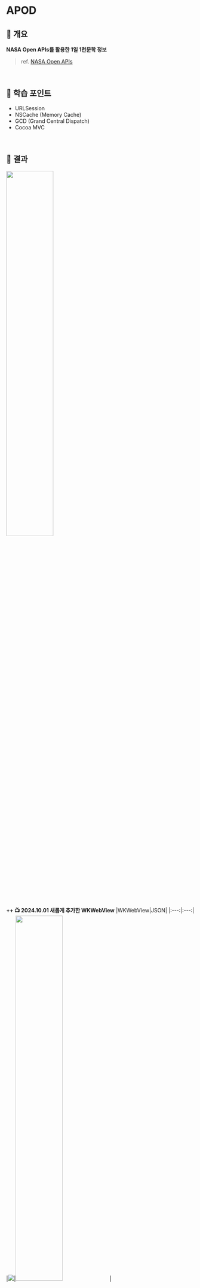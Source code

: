 # APOD

## 🎯 개요
**NASA Open APIs를 활용한 1일 1천문학 정보**
> ref. [NASA Open APIs](https://api.nasa.gov)

<br>

## 📖 학습 포인트
- URLSession
- NSCache (Memory Cache)
- GCD (Grand Central Dispatch)
- Cocoa MVC

<br>

## 📱 결과
<img src="https://github.com/user-attachments/assets/0fde64c2-96d4-4af8-8355-717b36d1efde" width="50%" height="50%">

<br>

**++ 📺 2024.10.01 새롭게 추가한 WKWebView**
|WKWebView|JSON|
|:---:|:---:|
|<img src="https://github.com/user-attachments/assets/db4d1036-84e3-44f0-9e7b-6f329207bf0e">|<img src="https://github.com/user-attachments/assets/fd230da1-3aa2-4e27-a06b-9c4078899693" width="50%" height="50%">|

> APOD의 media_type이 video인 경우, url의 값으로 YouTube 동영상 링크를 제공하기에, WebKit framework의 WKWebView를 구성하고 미디어 타입에 따른 enum을 구현하여 video인 경우와 image인 경우 view를 다르게 구현함

```swift
//  생략..
case .video(let videoURL):
    DispatchQueue.main.async {
        /// 비디오면 이미지 뷰를 숨기고 웹 뷰 활성화
        self.apodWebView.isHidden = false
        self.apodImageView.isHidden = true
                        
        guard let absoluteURL: URL = URL(string: videoURL.absoluteString) else { return }
        let request: URLRequest = URLRequest(url: absoluteURL)
                        
        self.apodWebView.load(request)
                        
        self.activityIndicator.stopAnimating()
        self.timer?.invalidate()
        self.timer = nil
                        
        self.titleLabel.text = apod.title
        self.dateLabel.text = apod.date
        self.explanationLabel.text = apod.explanation
    }
//  생략..
```

<br>

###  NSCache simulation
|No Cache|Using Cache|
|:---:|:---:|
|<img src="https://github.com/user-attachments/assets/0980e419-d6e0-4009-a49f-0a0dd1ad6021">|<img src="https://github.com/user-attachments/assets/5d1d3cde-398a-4fa9-aba1-a0778e22449e">|

> 0.1초마다 1씩 증가하는 타이머를 통해 최초 이미지를 불러올 때, 2.8초의 시간이 소요되나 NSCache를 사용하여 이미지를 캐싱하였을 때, 0.2초만에 이미지를 불러오는 것을 확인할 수 있다.

<br>

## 🧐 고민한 점
- **closures 기반의 UI components를 구성할 때, `let` 또는 `lazy var`를 사용하는 것에 대한 고민**
  - UILabel, UIButton, UIScrollView 등과 같은 View들은 초기화 작업이 무겁지 않은 뷰 (즉, 화면에 즉시 표시되거나, 인스턴스가 인스턴스화되자마자 필요한 경우)이기 때문에, `let`을 사용
    
  - 네트워킹을 통한 API 호출로 인해 View가 그려지는 UIImageView는 이미지가 준비되면 초기화할 수 있도록 (즉, 성능 최적화를 위해 이미지가 필요한 시점까지 초기화를 지연) `lazy var`를 사용
    > 일반적으로 _'네트워크 지연시간 (Latency)'_, _'비동기 처리'_, _'자원 소모'_, _'네트워크 오류 처리'_, _'UI 블로킹 방지'_ 등의 이유로 네트워킹 작업은 무거운 작업으로 간주됨.
    <br>
    
- **escaping closures에서 self를 강한 참조하지 않도록 [weak self]를 사용**
  - escaping closures에서 `self` 키워드를 사용하면 closures의 context 수명 동안에는 `self (ViewController)`에 대해 closure와 `Strong Reference Cycles (강한 참조 사이클)`이 발생하여, 서로간의 Reference Count를 1 증가.
    
  - closure 실행이 끝나면, closure가 들고 있던 `self`에 대한 강한 참조가 해제되면서, `self`의 RC 가 1 감소.
    
  - API에 대한 응답이 정상적으로 돌아오지 않는다면, closure와 `self` 사이의 강한 순환 참조가 해결되지 않아 Memory Leaks가 발생.
    > 강한 순환 참조를 방지하기 위해, closure에서 [weak self]를 선언해 `self`의 RC 가 올라가지 않도록 구현
    
  ```swift
  @objc private func loadButtonPressed() -> Void {
      //  생략...
      DispatchQueue.global(qos: .userInteractive).async {
          APICaller.shared.fetchApod { [weak self] result in
              /// `[weak self]`로 fetchApod()의 escaping closure (completion)가 ViewController를 약하게 참조 (Memory Leaks 방지)
  
              guard let `self`: ViewController = self else { return }
              /// weak self 사용으로 인해 self (ViewController) 가 옵셔널이 되므로, 옵셔널 바인딩을 통해 클로저 시작 시, self 에 대한 임시 강한 참조 생성
              /// 즉, closure 내부에서 self (ViewController)가 유효한지 확인하는 과정
            
              switch result {
              case .success(let apod):
                  print("========== Successfully fetched data ========== \n\(apod) \n")
                  self.apod = apod
                  break;
              case .failure(let error):
                  print(error.localizedDescription)
                  break;
              }
            //  생략...
          }
      }
  }
  ```

<br>

## 💣 문제점
- **Cocoa MVC의 문제점**
  ![RealCocoaMVC](https://github.com/user-attachments/assets/580d7c69-59bd-45ec-9374-5e4298d4b725)
  
  - Controller가 View의 Life Cycle과 밀접하게 연관되어 있음.
    > e.g. viewDidLoad()
    
  - Model에게 맞지 않는 모든 비즈니스 로직이 ViewController에게 집중되어 있어, ViewController가 **Massive한 특성을 갖게됨.**
    > e.g. target-action의 event 처리, AutoLayout 등
    
  - View와 Controller는 의존관계로 강하게 결합됨.

<br>

- **Caching 처리의 문제점** : _Caching의 문제를 Disk Caching을 통해 해결!_
  |Using Cache|
  |:---:|
  |<img src="https://github.com/user-attachments/assets/1a9d8b5f-7031-44d5-9b0a-b50d8bf55416">|

  이미지 캐싱을 위해 사용한 NSCache는 **Memory Cache**로서, 앱이 사용중인 메모리의 일부분을 캐시 메모리로 사용하면서 앱이 백그라운드로 전환될 때, 시스템은 앱이 사용하는 메모리를 줄이기 위해 최적화를 수행한다.
  > NSCache에 저장된 이미지와 같은 객체도 포함!
 
<br>

## 💡 개선한 점
- **Cocoa MVC의 문제점을 MVP -> MVVM의 순서로 리팩토링 ✅**
  - MVP: [develop_mvp](https://github.com/Benedicto-H/APOD/tree/develop_mvp)
    
  - MVVM: [develop_mvvm](https://github.com/Benedicto-H/APOD/tree/develop_mvvm)
  > 상태관리를 위한 ReactorKit 도입 [develop_reactorkit](https://github.com/Benedicto-H/APOD/tree/develop_reactorkit)

  <br>
  
- **Testable한 URLSession 설계를 목표로, 기본 라이브러리 사용으로 Network Layer 추상화 모듈 구현 ✅**
  |네트워크 레이어 추상화 다이어그램|
  |:---:|
  |<img src="https://github.com/user-attachments/assets/7ae53ee8-2825-440e-9322-8d1de598c37b">|

  - 네트워크의 핵심 모듈
    - Endpoint: path, queryParameters, bodyParameters 등의 데이터 객체
    - Provider: URLSession, dataTask()를 이용하여 network 호출이 이루어지는 곳

  - Endpoint는 Requestable, Responsable 프로토콜을 준수하는 상태
    > Requestable에는 baseURL, path, method, parameters, 등과 같은 정보가 존재
    
  - Responsable은 Request하는 곳인, Provider에서 Response 타입을 알아야 Generics를 적용할 수 있는데, Endpoint 객체 하나만 넘기면 따로 request할 때, Response 타입을 넘기지 않아도 되게끔 설계

  ```swift
  protocol Responsable {
      associatedtype Response
  }

  //    Endpoint 객체를 만들때 Response타입을 명시
  class Endpoint<R>: RequesteResponsable {
      typealias Response = R
      ...
  }

  //    Provider에서 Endpoint객체를 받으면 따로 Response 타입을 넘기지 않아도 되도록 설계
  protocol Provider {
      
      //    R은 Decodable 해야하고, Endpoint의 Response 타입과 일치해야하며 E는 Endpoint 조건을 만족해야한다.
      func request<R, E>(with endpoint: E, completion: @escaping (Result<R, Error>) -> Void) -> Void where R: Decodable, R == E.Response, E: RequestResponsable

      func request<R, E>(with endpoint: E) async throws -> R where R: Decodable, R == E.Response, E: RequestResponsable
      ...
  }
  ```
  
  - 사용하는 쪽
    ```swift
    struct APIEndpoints {
        static func getApod(with request: APIKeyProvider) -> Endpoint<ApodResponseDTO> {
            return Endpoint(baseURL: "https://api.nasa.gov/",
                        path: "planetary/apod",
                        method: .get,
                        queryParams: request,
                        sampleData: JSONLoader.getDataFromFileURL(fileName: "MockData")
            )
        }
        ...
    }
    ```
    
    > APIEndpoints를 정의하여 도메인에 종속된 baseURL, path등을 정의하고, 요청 / 응답에 주고받는 데이터를 DTO (Data Transfer Object, 데이터 전송 객체) 개념을 적용하여 Entity와 분리하여 관리

  - URLProtocol을 사용한 네트워크 요청을 가로채기 (실제 네트워크에 의존하지 않는 네트워크 Unit Tests를 위함)
    ```swift
    protocol URLSessionable {
        //    URLSession의 dataTask(with:completion:)를 그대로 정의
        func dataTask(with request: URLRequest, completionHandler: @escaping @Sendable (Data?, URLResponse?, (any Error)?) -> Void) -> URLSessionDataTask

        //    URLSession의 data(for:)를 정의
        func data(for request: URLRequest) async throws -> (Data, URLResponse)

        /**
        Sendable: Data Races의 리스크 없이, 임의의 동시 context에서 값을 안전하게 사용할 수 있게 해주는 `Thread-Safe`한 유형의 Protocol

        Functions 및 Closures에서는 `@Sendable`로 표시하며, 함수나 클로저가 캡처하는 모든 값은 sendable이어야 한다.
        또한, sendable 클로저는 `값 캡처 (by-value capture)`만을 사용해야 하며, 캡처된 값은 sendable 유형이어야 한다.

        ///    `Race Condition`: Multi-Threading 환경에서 공유 리소스에 동시에 접근하여 결과가 예측할 수 없게되는 상황
            - 작업의 `순서에 중점`을 두고, 작업을 처리하는 순서가 예기치 못한 결과를 초래할 수 있다는 점에 초점을 맞춤

        ///    `Data Races`: Multi-Threading 환경에서 동기화 작업 없이 공유 리소스에 동시에 접근하여 문제가 발생하는 상황
            - `동기화 작업이 없다`는 것은 리소스를 수정하는 과정에서 순서가 보장되지 않음을 뜻함
            - (즉, `순서가 보장되지 않으면 리소스는 안전하게 처리될 수 없음`)
     
            - Data Races의 해결법: `동기화`-> 동기화 작업에는 뮤텍스, 세마포어, 읽기-쓰기 잠금, etc.
            - ('동기화 메커니즘' or 작업 큐와 같은 '작업 처리 방안'을 사용)
     
        ///    `Thread-Safe`: 여러 스레드가 동시에 하나에 자원을 사용할 때, 그 자원이 안전하게 처리될 수 있도록 보장하는 상태
            - (즉, 동기화를 통해 Data Race의 문제를 해결한 것)
     
        ///    `Data Races` ⊂ `Race Condition` (-> Data Races는 Race Condition의 부분집합)
        */
    }

    extension URLSession: URLSessionable { }
    ```
    
    ```swift
    //    ProviderImpl
    final class APIProvider: Provider {
    
        static let shared: APIProvider = APIProvider()
        private let session: URLSessionable
    
        /// URLSession을 주입받음.
        /// 테스트 시 MockURLSession을 주입.
        init(session: URLSessionable = URLSession.shared) {
            self.session = session
        }
        ...
    }
    ```
    
    <br>
    
- **GCD to Swift Concurrency ✅**
  |completionHandler|async / await|
  |:---:|:---:|
  |<img src="https://github.com/user-attachments/assets/eb720804-c794-4a00-8371-335123c26891">|<img src="https://github.com/user-attachments/assets/6c42cf95-ccb0-4bc9-afd9-ecdf101e3fc1">|

  기존의 @escaping 키워드를 사용한 함수 타입의 Closure를 통한 비동기 처리의 단점은 코드가 장황하고(verbose), 복잡하고(complex), 부정확(incorrect) 해졌고, 오류처리가 어려웠음.
  > 클로저가 중첩될수록 (Deeply-nested closures) call-back 지옥에 빠지기도 쉬웠다. (이를 파멸의 피라미드 (Pyramid of Doom) 라고 한다.)
  
  이를, Swift 5.5부터 새롭게 도입된 Swift Concurrency의 async / await 키워드를 사용함으로써, 명시적인 스레드 관리 없이 비동기 처리를 구현하고, 코드의 가독성을 향상 (straight-line code로 처리할 수 있게됨)

  - async / await를 사용하는 쪽
    ```swift
    //    ViewController.swift
    Task(priority: .utility) {
        let endpoint = APIEndpoints.getApod(with: ApodRequestDTO())
            
        let apod = try await APIProvider.shared.request(with: endpoint).toDomain()
        print("========== Successfully fetched data ========== \n\(apod) \n")
        self.apod = apod
        
        guard let apod = self.apod, let mediaType = MediaType(from: self.apod?.url ?? "") else { return }
        updateUI(with: apod, mediaType: mediaType)
    }

    //    ImageCacheManager.swift
    func getImage(with url: String) async throws -> UIImage {
        
        guard let url = URL(string: url) else { throw ImageCacheManagerError.invalidURL }
        
        let cacheKey = url.lastPathComponent
        
        do {
            print("1. 메모리 캐시 검사")
            return try await checkMemoryCache(with: cacheKey)
        } catch {
            print("1. (실패)")
            do {
                print("2. 디스크 캐시 검사")
                return try await checkDiskCache(with: cacheKey)
            } catch {
                print("2. (실패)")
                print("3. 메모리/디스크 캐시에 각각 데이터 추가 후 반환")
                return try await Task(priority: .utility) {
                    return try await saveImage(with: url, key: cacheKey)
                }.value
            }
        }
    }
    ```

    > 메서드 시그니처 뒤에 async 키워드로 비동기 함수임을 나타내고, 호출할 때에는 await 키워드로 호출한다. <br>
    async 메서드는 동시 컨텍스트 (Concurrent Context) 내부 즉, 다른 async 함수 내부 또는 Task 내부에서 사용 가능하다.

    <br>
    
- **디스크 캐싱 추가 ✅**
  |Using Memory Cache / Disk Cache|ImageCache Directory|
  |:---:|:---:|
  |<img src="https://github.com/user-attachments/assets/afd98a05-134e-4114-aab3-e88c88d39b09">|<img src="https://github.com/user-attachments/assets/41a23dbe-c8c3-4a47-99cf-a2058061f5d2">|
  <img src="https://github.com/user-attachments/assets/0808264e-1818-4eaf-ab96-bcc1ca0d0d53">

  > NASA Open APIs의 APOD 데이터는 UTC-4 (Eastern Time) 00:00를 기준으로 업데이트 되기에, 캐시를 무효화하여 최신화 된 데이터 이외에는 모두 삭제되게 구현함으로써, 앱이 백그라운드 상태에서 foreground 상태로 변경될 때 디스크 캐시를 사용
  >
  > ref: [nasa/apod-api issue #26: Missing info: at what time "today's" image is created? ](https://github.com/nasa/apod-api/issues/26)
  <br>
  
  위와 같이 최신 데이터를 얻고자 캐시를 무효화 시키는 작업에는 몇가지 문제점이 발생하게 됨.
  
  - 메모리 캐시의 비효율적 처리
    ```swift
    imageCache.removeAllObjects()
    ```
    문제점: loadImage()가 호출될 때 마다, clearCache()로 인해 매번 메모리 캐시를 비우고, 최신화가 되지 않은 데이터를 디스크 캐시에서 삭제하기 때문에 재사용성이 감소와 CPU 및 메모리 사용량이 증가함.
    
  - 디스크 캐시 정리의 비효율성
    ```swift
    if (fileURL.lastPathComponent != key) {
        try? FileManager.default.removeItem(at: fileURL)
    }
    ```
    문제점: 디스크 캐시 내의 모든 파일을 삭제하는 불필요한 I/O 작업으로 성능을 저하시킴.
    
    <br>
    
    **++ 🪛 2024.10.02 캐싱 개선**
    |디스크 캐시 만료정책|메모리 캐시 만료정책|
    |:---:|:---:|
    |<img src="https://github.com/user-attachments/assets/fda4a867-f91f-4daa-a050-f2a972662abe">|<img src="https://github.com/user-attachments/assets/4053a05f-c44a-4d62-8064-49f3d40f4b7d">|
 
    - APOD 데이터가 업데이트 되는 서버 시간과 상관없이 디스크 캐시에 시간을 기준으로한 캐시 만료정책을 통해, 디스크 캐시에 저장된 이미지 파일의 속성 중 수정날짜를 추출하여 과거의 수정된 시간이 현재시간을 기준으로 24시간이 지났다면 디스크 캐시에서 삭제되도록 구현
      
    - NSCache의 totalCostLimit를 적용하여 10MB만을 메모리 캐시로 사용하도록 구현
      > NSCache의 countLimit와 totalCostLimit를 설정하지 않으면 기본값 0임과 동시에 limit가 없기 때문에, 메모리에 모든것을 계속 저장하게 된다.
      >
      > -> NSCache가 자동으로 메모리를 관리하는 기법에는 자체 클래스에 적용된 LFU와 LRU 기법을 통해 이루어진다.
      >   - LRU (Least Recently Used): 가장 최근에 사용되지 않은 데이터를 우선적으로 제거하는 알고리즘
      >   - LFU (Least Frequently Used): 가장 적게 사용된 데이터를 우선적으로 제거하는 알고리즘
